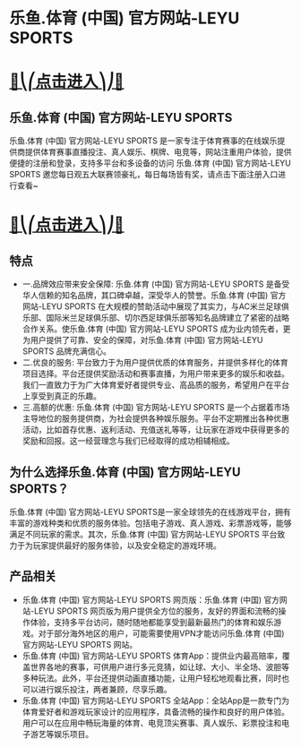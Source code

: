 # 乐鱼.体育 (中国) 官方网站-LEYU SPORTS

# [🍉⎝⎛点击进入⎞⎠🍉](https://kkdd668.cn)
## 乐鱼.体育 (中国) 官方网站-LEYU SPORTS
乐鱼.体育 (中国) 官方网站-LEYU SPORTS 是一家专注于体育赛事的在线娱乐提供商提供体育赛事直播投注、真人娱乐、棋牌、电竞等，网站注重用户体验，提供便捷的注册和登录，支持多平台和多设备的访问 乐鱼.体育 (中国) 官方网站-LEYU SPORTS 邀您每日观五大联赛领豪礼，每日每场皆有奖，请点击下面注册入口进行查看~
# [🍉⎝⎛点击进入⎞⎠🍉](https://kkdd668.cn)

## 特点
- 一.品牌效应带来安全保障: 乐鱼.体育 (中国) 官方网站-LEYU SPORTS 是备受华人信赖的知名品牌，其口碑卓越，深受华人的赞誉。乐鱼.体育 (中国) 官方网站-LEYU SPORTS 在大规模的赞助活动中展现了其实力，与AC米兰足球俱乐部、国际米兰足球俱乐部、切尔西足球俱乐部等知名品牌建立了紧密的战略合作关系。使乐鱼.体育 (中国) 官方网站-LEYU SPORTS 成为业内领先者，更为用户提供了可靠、安全的保障，对乐鱼.体育 (中国) 官方网站-LEYU SPORTS 品牌充满信心。
- 二.优良的服务: 平台致力于为用户提供优质的体育服务，并提供多样化的体育项目选择。平台还提供奖励活动和赛事直播，为用户带来更多的娱乐和收益。我们一直致力于为广大体育爱好者提供专业、高品质的服务，希望用户在平台上享受到真正的乐趣。
- 三.高额的优惠: 乐鱼.体育 (中国) 官方网站-LEYU SPORTS 是一个占据着市场主导地位的服务提供商，为社会提供各种娱乐服务。平台不定期推出各种优惠活动，比如首存优惠、返利活动、充值送礼等等，让玩家在游戏中获得更多的奖励和回报。这一经营理念与我们已经取得的成功相辅相成。

## 为什么选择乐鱼.体育 (中国) 官方网站-LEYU SPORTS？
乐鱼.体育 (中国) 官方网站-LEYU SPORTS是一家全球领先的在线游戏平台，拥有丰富的游戏种类和优质的服务体验。包括电子游戏、真人游戏、彩票游戏等，能够满足不同玩家的需求。其次，乐鱼.体育 (中国) 官方网站-LEYU SPORTS 平台致力于为玩家提供最好的服务体验，以及安全稳定的游戏环境。
## 产品相关
- 乐鱼.体育 (中国) 官方网站-LEYU SPORTS 网页版：乐鱼.体育 (中国) 官方网站-LEYU SPORTS 网页版为用户提供全方位的服务，友好的界面和流畅的操作体验，支持多平台访问，随时随地都能享受到最新最热门的体育和娱乐游戏。对于部分海外地区的用户，可能需要使用VPN才能访问乐鱼.体育 (中国) 官方网站-LEYU SPORTS 网站。
- 乐鱼.体育 (中国) 官方网站-LEYU SPORTS 体育App：提供业内最高赔率，覆盖世界各地的赛事，可供用户进行多元竞猜，如让球、大小、半全场、波胆等多种玩法。此外，平台还提供动画直播功能，让用户轻松地观看比赛，同时也可以进行娱乐投注，两者兼顾，尽享乐趣。
- 乐鱼.体育 (中国) 官方网站-LEYU SPORTS 全站App：全站App是一款专门为体育爱好者和游戏玩家设计的应用程序，具备流畅的操作和良好的用户体验。用户可以在应用中畅玩海量的体育、电竞顶尖赛事、真人娱乐、彩票投注和电子游艺等娱乐项目。
